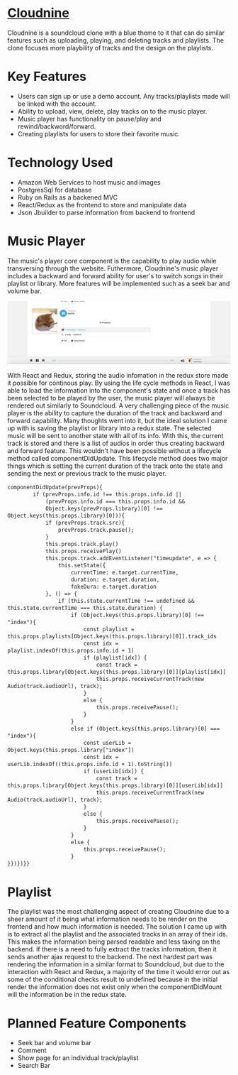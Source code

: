 # [Cloudnine](https://aa-cloudnine.herokuapp.com/#/)
Cloudnine is a soundcloud clone with a blue theme to it that can do similar features such as uploading, playing, and deleting tracks and playlists. The clone focuses more playbility of tracks and the design on the playlists.

# Key Features
* Users can sign up or use a demo account. Any tracks/playlists made will be linked with the account.
* Ability to upload, view, delete, play tracks on to the music player.
* Music player has functionality on pause/play and rewind/backword/forward. 
* Creating playlists for users to store their favorite music.

# Technology Used 
* Amazon Web Services to host music and images
* PostgresSql for database
* Ruby on Rails as a backened MVC
* React/Redux as the frontend to store and manipulate data
* Json Jbuilder to parse information from backend to frontend

# Music Player
The music's player core component is the capability to play audio while transversing through the website. Futhermore, Cloudnine's music player includes a backward and forward ability for user's to switch songs in their playlist or library. More features will be implemented such as a seek bar and volume bar. 

![](https://github.com/Waiway7/CloudNine/blob/master/app/assets/images/Screen%20Shot%202019-09-28%20at%201.01.40%20PM.png)

With React and Redux, storing the audio infomation in the redux store made it possible for continous play. By using the life cycle methods in React, I was able to load the information into the component's state and once a track has been selected to be played by the user, the music player will always be rendered out similarly to Soundcloud. 
A very challenging piece of the music player is the ability to capture the duration of the track and backward and forward capability. Many thoughts went into it, but the ideal solution I came up with is saving the playlist or library into a redux state. The selected music will be sent to another state with all of its info. With this, the current track is stored and there is a list of audios in order thus creating backward and forward feature. This wouldn't have been possible without a lifecycle method called componentDidUpdate. This lifecycle method does two major things which is setting the current duration of the track onto the state and sending the next or previous track to the music player. 
```
componentDidUpdate(prevProps){
        if (prevProps.info.id !== this.props.info.id || 
            (prevProps.info.id === this.props.info.id && 
            Object.keys(prevProps.library)[0] !== Object.keys(this.props.library)[0])){
            if (prevProps.track.src){
                prevProps.track.pause();
            }
            this.props.track.play()
            this.props.receivePlay()
            this.props.track.addEventListener("timeupdate", e => {
                this.setState({
                    currentTime: e.target.currentTime,
                    duration: e.target.duration,
                    fakeDura: e.target.duration
            }, () => {
                if (this.state.currentTime !== undefined && this.state.currentTime === this.state.duration) {
                    if (Object.keys(this.props.library)[0] !== "index"){
                        const playlist = this.props.playlists[Object.keys(this.props.library)[0]].track_ids
                        const idx = playlist.indexOf(this.props.info.id + 1)
                        if (playlist[idx]) {
                            const track = this.props.library[Object.keys(this.props.library)[0]][playlist[idx]]
                            this.props.receiveCurrentTrack(new Audio(track.audioUrl), track);
                        } 
                        else {
                            this.props.receivePause();
                        }
                    } 
                    else if (Object.keys(this.props.library)[0] === "index"){
                        const userLib = Object.keys(this.props.library["index"])
                        const idx = userLib.indexOf((this.props.info.id + 1).toString())
                        if (userLib[idx]) {
                            const track = this.props.library[Object.keys(this.props.library)[0]][userLib[idx]]
                            this.props.receiveCurrentTrack(new Audio(track.audioUrl), track);
                        } 
                        else {
                            this.props.receivePause();
                        }
                    }
                    else {
                        this.props.receivePause();
                    }
}})})}}
```
# Playlist
The playlist was the most challenging aspect of creating Cloudnine due to a sheer amount of it being what information needs to be render on the frontend and how much information is needed. The solution I came up with is to extract all the playlist and the associated tracks in an array of their ids. This makes the information being parsed readable and less taxing on the backend. If there is a need to fully extract the tracks information, then it sends another ajax request to the backend. The next hardest part was rendering the information in a similar format to Soundcloud, but due to the interaction with React and Redux, a majority of the time it would error out as some of the conditional checks result to undefined because in the initial render the information does not exist only when the componentDidMount will the information be in the redux state. 

# Planned Feature Components
* Seek bar and volume bar
* Comment 
* Show page for an individual track/playlist
* Search Bar



